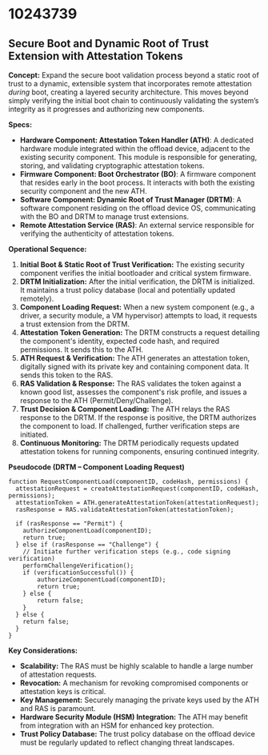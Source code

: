 # 10243739

## Secure Boot and Dynamic Root of Trust Extension with Attestation Tokens

**Concept:** Expand the secure boot validation process beyond a static root of trust to a dynamic, extensible system that incorporates remote attestation *during* boot, creating a layered security architecture. This moves beyond simply verifying the initial boot chain to continuously validating the system’s integrity as it progresses and authorizing new components.

**Specs:**

*   **Hardware Component: Attestation Token Handler (ATH)**: A dedicated hardware module integrated within the offload device, adjacent to the existing security component. This module is responsible for generating, storing, and validating cryptographic attestation tokens.
*   **Firmware Component: Boot Orchestrator (BO)**: A firmware component that resides early in the boot process. It interacts with both the existing security component and the new ATH.
*   **Software Component: Dynamic Root of Trust Manager (DRTM)**:  A software component residing on the offload device OS, communicating with the BO and DRTM to manage trust extensions.
*   **Remote Attestation Service (RAS)**: An external service responsible for verifying the authenticity of attestation tokens.

**Operational Sequence:**

1.  **Initial Boot & Static Root of Trust Verification:** The existing security component verifies the initial bootloader and critical system firmware.
2.  **DRTM Initialization:** After the initial verification, the DRTM is initialized. It maintains a trust policy database (local and potentially updated remotely).
3.  **Component Loading Request:** When a new system component (e.g., a driver, a security module, a VM hypervisor) attempts to load, it requests a trust extension from the DRTM.
4.  **Attestation Token Generation:** The DRTM constructs a request detailing the component's identity, expected code hash, and required permissions. It sends this to the ATH.
5.  **ATH Request & Verification:** The ATH generates an attestation token, digitally signed with its private key and containing component data. It sends this token to the RAS.
6.  **RAS Validation & Response:** The RAS validates the token against a known good list, assesses the component's risk profile, and issues a response to the ATH (Permit/Deny/Challenge).
7.  **Trust Decision & Component Loading:** The ATH relays the RAS response to the DRTM. If the response is positive, the DRTM authorizes the component to load. If challenged, further verification steps are initiated.
8.  **Continuous Monitoring:** The DRTM periodically requests updated attestation tokens for running components, ensuring continued integrity.

**Pseudocode (DRTM – Component Loading Request)**

```
function RequestComponentLoad(componentID, codeHash, permissions) {
  attestationRequest = createAttestationRequest(componentID, codeHash, permissions);
  attestationToken = ATH.generateAttestationToken(attestationRequest);
  rasResponse = RAS.validateAttestationToken(attestationToken);

  if (rasResponse == "Permit") {
    authorizeComponentLoad(componentID);
    return true;
  } else if (rasResponse == "Challenge") {
    // Initiate further verification steps (e.g., code signing verification)
    performChallengeVerification();
    if (verificationSuccessful()) {
        authorizeComponentLoad(componentID);
        return true;
    } else {
        return false;
    }
  } else {
    return false;
  }
}
```

**Key Considerations:**

*   **Scalability:** The RAS must be highly scalable to handle a large number of attestation requests.
*   **Revocation:** A mechanism for revoking compromised components or attestation keys is critical.
*   **Key Management:** Securely managing the private keys used by the ATH and RAS is paramount.
*   **Hardware Security Module (HSM) Integration:** The ATH may benefit from integration with an HSM for enhanced key protection.
*   **Trust Policy Database:** The trust policy database on the offload device must be regularly updated to reflect changing threat landscapes.